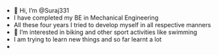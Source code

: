 - 👋 Hi, I’m @Suraj331
- I have completed my BE in Mechanical Engineering
- All these four years I tried to develop myself in all respective manners 
- 👀 I’m interested in biking and other sport activities like swimming
- I am trying to learn new things and so far learnt a lot
- 
